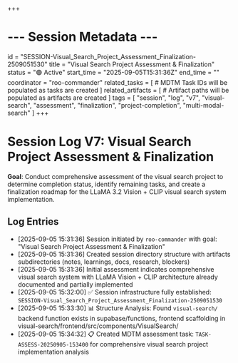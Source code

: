 +++
# --- Session Metadata ---
id = "SESSION-Visual_Search_Project_Assessment_Finalization-2509051530"
title = "Visual Search Project Assessment & Finalization"
status = "🟢 Active"
start_time = "2025-09-05T15:31:36Z"
end_time = ""
coordinator = "roo-commander"
related_tasks = [
    # MDTM Task IDs will be populated as tasks are created
]
related_artifacts = [
    # Artifact paths will be populated as artifacts are created
]
tags = [
    "session", "log", "v7", "visual-search", "assessment", "finalization", "project-completion", "multi-modal-search"
]
+++

# Session Log V7: Visual Search Project Assessment & Finalization

**Goal**: Conduct comprehensive assessment of the visual search project to determine completion status, identify remaining tasks, and create a finalization roadmap for the LLaMA 3.2 Vision + CLIP visual search system implementation.

## Log Entries

- [2025-09-05 15:31:36] Session initiated by `roo-commander` with goal: "Visual Search Project Assessment & Finalization"
- [2025-09-05 15:31:36] Created session directory structure with artifacts subdirectories (notes, learnings, docs, research, blockers)
- [2025-09-05 15:31:36] Initial assessment indicates comprehensive visual search system with LLaMA Vision + CLIP architecture already documented and partially implemented
- [2025-09-05 15:32:00] ✅ Session infrastructure fully established: `SESSION-Visual_Search_Project_Assessment_Finalization-2509051530`
- [2025-09-05 15:33:30] 📊 Structure Analysis: Found `visual-search/` backend function exists in supabase/functions, frontend scaffolding in visual-search/frontend/src/components/VisualSearch/
- [2025-09-05 15:34:32] 📋 Created MDTM assessment task: `TASK-ASSESS-20250905-153400` for comprehensive visual search project implementation analysis